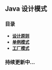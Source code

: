 ## Java 设计模式

### 目录  

- [**设计原则**](doc/design-principle.md)
- [**单例模式**](doc/singleton-pattern.md)
- [**工厂模式**](doc/factoru-pattern.md)

### 持续更新中...